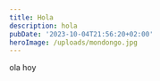 ```yaml
---
title: Hola
description: hola
pubDate: '2023-10-04T21:56:20+02:00'
heroImage: /uploads/mondongo.jpg
---
```

ola hoy
